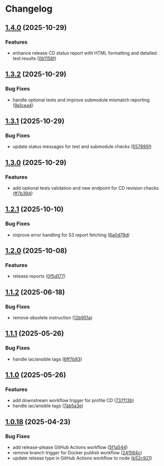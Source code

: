 # Changelog

## [1.4.0](https://github.com/infitx-org/release-cd/compare/v1.3.2...v1.4.0) (2025-10-29)


### Features

* enhance release CD status report with HTML formatting and detailed test results ([0b1158f](https://github.com/infitx-org/release-cd/commit/0b1158f9253a9f8eba195f602bc1cce4744533cb))

## [1.3.2](https://github.com/infitx-org/release-cd/compare/v1.3.1...v1.3.2) (2025-10-29)


### Bug Fixes

* handle optional tests and improve submodule mismatch reporting ([9a1cea4](https://github.com/infitx-org/release-cd/commit/9a1cea4fccd5c4aeb3d7a3906db96cfa31f5f534))

## [1.3.1](https://github.com/infitx-org/release-cd/compare/v1.3.0...v1.3.1) (2025-10-29)


### Bug Fixes

* update status messages for test and submodule checks ([557895f](https://github.com/infitx-org/release-cd/commit/557895fee0a296b6c77204ae72500a45b9fe56d9))

## [1.3.0](https://github.com/infitx-org/release-cd/compare/v1.2.1...v1.3.0) (2025-10-29)


### Features

* add optional tests validation and new endpoint for CD revision checks ([ff7b394](https://github.com/infitx-org/release-cd/commit/ff7b394daaedb67b574a093aae566e57d6f2c56d))

## [1.2.1](https://github.com/infitx-org/release-cd/compare/v1.2.0...v1.2.1) (2025-10-10)


### Bug Fixes

* improve error handling for S3 report fetching ([6a0d79d](https://github.com/infitx-org/release-cd/commit/6a0d79d5dab602d8d96c507ed46cbb2e3a55ddf5))

## [1.2.0](https://github.com/infitx-org/release-cd/compare/v1.1.2...v1.2.0) (2025-10-08)


### Features

* release reports ([0f5d177](https://github.com/infitx-org/release-cd/commit/0f5d177cbbec0c42600e06d0b9114b062d5c1729))

## [1.1.2](https://github.com/infitx-org/release-cd/compare/v1.1.1...v1.1.2) (2025-06-18)


### Bug Fixes

* remove obsolete instruction ([12b951a](https://github.com/infitx-org/release-cd/commit/12b951a5a3cee20f6306757eebb9461297397698))

## [1.1.1](https://github.com/infitx-org/release-cd/compare/v1.1.0...v1.1.1) (2025-05-26)


### Bug Fixes

* handle iac/ansible tags ([6ff7b93](https://github.com/infitx-org/release-cd/commit/6ff7b939c33e97e313928f2de0a919935122cf56))

## [1.1.0](https://github.com/infitx-org/release-cd/compare/v1.0.18...v1.1.0) (2025-05-26)


### Features

* add downstream workflow trigger for profile CD ([737f13b](https://github.com/infitx-org/release-cd/commit/737f13bc17ae6682725317db73df818e0e3e72cf))
* handle iac/ansible tags ([7ab5a3e](https://github.com/infitx-org/release-cd/commit/7ab5a3eabb8506ccc808d3c57e3259710255eab4))

## [1.0.18](https://github.com/infitx-org/release-cd/compare/v1.0.17...v1.0.18) (2025-04-23)


### Bug Fixes

* add release-please GitHub Actions workflow ([5f1a544](https://github.com/infitx-org/release-cd/commit/5f1a544c8e9a1cc7d57d83075c004cf310c06b4f))
* remove branch trigger for Docker publish workflow ([241564c](https://github.com/infitx-org/release-cd/commit/241564c152a7768255ed8b95cac4e40c2bda78f5))
* update release type in GitHub Actions workflow to node ([b52c921](https://github.com/infitx-org/release-cd/commit/b52c921b28ee3ad270478c02c5510717a88a3ad5))
